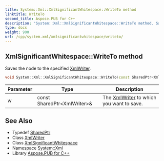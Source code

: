 ```yaml
---
title: System::Xml::XmlSignificantWhitespace::WriteTo method
linktitle: WriteTo
second_title: Aspose.PUB for C++
description: 'System::Xml::XmlSignificantWhitespace::WriteTo method. Saves the node to the specified XmlWriter in C++.'
type: docs
weight: 900
url: /cpp/system.xml/xmlsignificantwhitespace/writeto/
---
```

## XmlSignificantWhitespace::WriteTo method


Saves the node to the specified [XmlWriter](../../xmlwriter/).

```cpp
void System::Xml::XmlSignificantWhitespace::WriteTo(const SharedPtr<XmlWriter> &w) override
```


| Parameter | Type | Description |
| --- | --- | --- |
| w | const SharedPtr\<XmlWriter\>\& | The [XmlWriter](../../xmlwriter/) to which you want to save. |

## See Also

* Typedef [SharedPtr](../../../system/sharedptr/)
* Class [XmlWriter](../../xmlwriter/)
* Class [XmlSignificantWhitespace](../)
* Namespace [System::Xml](../../)
* Library [Aspose.PUB for C++](../../../)
